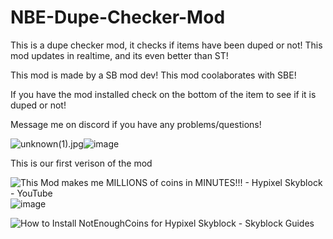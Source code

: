 # NBE-Dupe-Checker-Mod
This is a dupe checker mod, it checks if items have been duped or not!
This mod updates in realtime, and its even better than ST!

This mod is made by a SB mod dev! This mod coolaborates with SBE!

If you have the mod installed check on the bottom of the item to see if it is duped or not!

Message me on discord if you have any problems/questions!


<img src="blob:chrome-untrusted://media-app/f4c18207-faa7-44d0-a3dd-3ae59216098c" alt="unknown(1).jpg"/>![image](https://user-images.githubusercontent.com/104255266/164892036-ca6c31c7-08d2-4cb9-a969-ba3aea943895.png)


This is our first verison of the mod 




<img src="https://i.ytimg.com/vi/yI14Q_R0WP4/maxresdefault.jpg" alt="This Mod makes me MILLIONS of coins in MINUTES!!! - Hypixel Skyblock -  YouTube"/>![image](https://user-images.githubusercontent.com/117566457/200323667-93bcb007-b376-46a9-affa-439003f91aaf.png)



<img src="https://skyblockguides.com/wp-content/uploads/2022/04/maxresdefault-13.jpg" alt="How to Install NotEnoughCoins for Hypixel Skyblock - Skyblock Guides"/>



